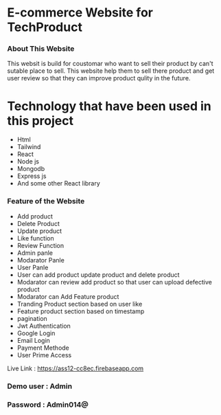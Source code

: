 # E-commerce Website for TechProduct

### About This Website
This websit is build for coustomar who want to sell their product by can't sutable place to sell. This website help them to sell there product and get user review so that they can improve product qulity in the future.

# Technology that have been used in this project
- Html
- Tailwind
- React
- Node js
- Mongodb
- Express js
- And some other React library

### Feature of the Website
- Add product
- Delete Product
- Update product
- Like function
- Review Function
- Admin panle
- Modarator Panle
- User Panle
- User can add product update product and delete product
- Modarator can review add product so that user can upload defective product
- Modarator can Add Feature product
- Tranding Product section based on user like
- Feature product section based on timestamp
- pagination
- Jwt Authentication
- Google Login
- Email Login
- Payment Methode
- User Prime Access

Live Link : https://ass12-cc8ec.firebaseapp.com

### Demo user : Admin

### Password :  Admin014@
